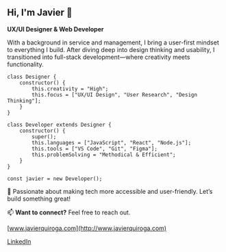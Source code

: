 ## Hi, I'm Javier 👋

**UX/UI Designer & Web Developer**

With a background in service and management, I bring a user-first mindset to everything I build. After diving deep into design thinking and usability, I transitioned into full-stack development—where creativity meets functionality.

    class Designer {  
        constructor() {  
            this.creativity = "High";  
            this.focus = ["UX/UI Design", "User Research", "Design Thinking"];  
        }  
    }  

    class Developer extends Designer {  
        constructor() {  
            super();  
            this.languages = ["JavaScript", "React", "Node.js"];  
            this.tools = ["VS Code", "Git", "Figma"];  
            this.problemSolving = "Methodical & Efficient";  
        }  
    }  

    const javier = new Developer();


🚀 Passionate about making tech more accessible and user-friendly. Let’s build something great!

📫 **Want to connect?** Feel free to reach out.

[www.javierquiroga.com](http://www.javierquiroga.com)

[LinkedIn](https://www.linkedin.com/in/javier-quiroga/)
